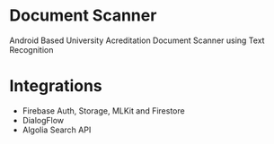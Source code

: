 # Document Scanner
Android Based University Acreditation Document Scanner using Text Recognition

# Integrations
- Firebase Auth, Storage, MLKit and Firestore
- DialogFlow
- Algolia Search API
